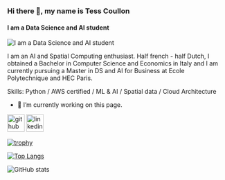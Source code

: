 ### Hi there 👋, my name is Tess Coullon
#### I am a Data Science and AI student
![I am a Data Science and AI student](https://assets.monica.im/tools-web/_next/static/media/imageGeneratorFeatureIntro1.9f5e7e23.webp)

I am an AI and Spatial Computing enthusiast. Half french - half Dutch, I obtained a Bachelor in Computer Science and Economics in Italy and I am currently pursuing a Master in DS and AI for Business at Ecole Polytechnique and HEC Paris.

Skills: Python / AWS certified / ML & AI / Spatial data / Cloud Architecture

- 🔭 I’m currently working on this page. 


[<img src='https://cdn.jsdelivr.net/npm/simple-icons@3.0.1/icons/github.svg' alt='github' height='40'>](https://github.com/tesscln)  [<img src='https://cdn.jsdelivr.net/npm/simple-icons@3.0.1/icons/linkedin.svg' alt='linkedin' height='40'>](https://www.linkedin.com/in/tesscoullon/)  

[![trophy](https://github-profile-trophy.vercel.app/?username=tesscln)](https://github.com/ryo-ma/github-profile-trophy)

[![Top Langs](https://github-readme-stats.vercel.app/api/top-langs/?username=tesscln)](https://github.com/anuraghazra/github-readme-stats)

![GitHub stats](https://github-readme-stats.vercel.app/api?username=tesscln&show_icons=true&count_private=true)  


